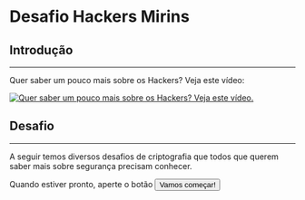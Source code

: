 # Desafio Hackers Mirins

## Introdução
----

Quer saber um pouco mais sobre os Hackers? Veja este vídeo:

[![Quer saber um pouco mais sobre os Hackers? Veja este vídeo.](http://img.youtube.com/vi/xEZYlCKEfFk/0.jpg)](http://www.youtube.com/watch?v=xEZYlCKEfFk)


## Desafio
----

A seguir temos diversos desafios de criptografia que todos que querem saber mais sobre segurança precisam conhecer.

Quando estiver pronto, aperte o botão <button onclick='window.location.href="Letras_Embaralhadas";
'>Vamos começar!</button>
